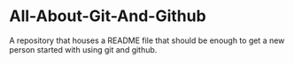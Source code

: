 # All-About-Git-And-Github
A repository that houses a README file that should be enough to get a new person started with using git and github.
